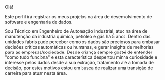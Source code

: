 Olá!

Este perfil irá registrar os meus projetos na área de desenvolvimento de software e engenharia de dados.

Sou Técnico em Engenheiro de Automação Industrial, atuo na área de manutenção da indústria quimíca, petróleo e gás há 5 anos. Dentro das unidades fabris pude perceber como os dados são preciosos para embasar decisões críticas automáticas ou humanas, e gerar insights de melhorias para as empresas/sociedade. Desde criança sempre gostei de entender "como tudo funciona" e esta característica despertou minha curiosidade e interesse pelos dados desde a sua extração, tratamento até a tomada de decisão, por estes motivos estou em busca de realizar uma transição de carreira para atuar nesta área.
